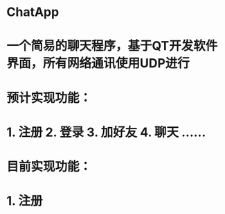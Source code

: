 # ChatApp

# 一个简易的聊天程序，基于QT开发软件界面，所有网络通讯使用UDP进行

# 预计实现功能：
# 1. 注册 2. 登录 3. 加好友 4. 聊天 ......

# 目前实现功能：
# 1. 注册
